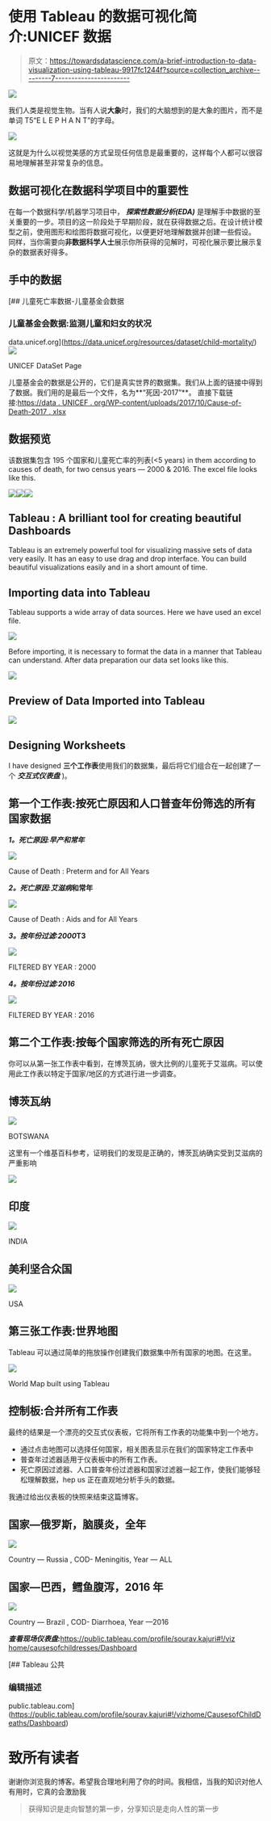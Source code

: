 # 使用 Tableau 的数据可视化简介:UNICEF 数据

> 原文：<https://towardsdatascience.com/a-brief-introduction-to-data-visualization-using-tableau-9917fc1244f?source=collection_archive---------7----------------------->

![](img/6674b88a0554f063e0e7167ef813903d.png)

我们人类是视觉生物。当有人说**大象**时，我们的大脑想到的是大象的图片，而不是单词
T5“E L E P H A N T”的字母。

![](img/4ea99de1341d3450af6235c719cece5f.png)

这就是为什么以视觉美感的方式呈现任何信息是最重要的，这样每个人都可以很容易地理解甚至非常复杂的信息。

## 数据可视化在数据科学项目中的重要性

在每一个数据科学/机器学习项目中， ***探索性数据分析(EDA)*** 是理解手中数据的至关重要的一步。项目的这一阶段处于早期阶段，就在获得数据之后。在设计统计模型之前，使用图形和绘图将数据可视化，以便更好地理解数据并创建一些假设。
同样，当你需要向**非数据科学人士**展示你所获得的见解时，可视化展示要比展示复杂的数据表好得多。

## 手中的数据

[](https://data.unicef.org/resources/dataset/child-mortality/) [## 儿童死亡率数据-儿童基金会数据

### 儿童基金会数据:监测儿童和妇女的状况

data.unicef.org](https://data.unicef.org/resources/dataset/child-mortality/) ![](img/79008cf25caf10f24c762b5216216071.png)

UNICEF DataSet Page

儿童基金会的数据是公开的，它们是真实世界的数据集。我们从上面的链接中得到了数据。我们用的是最后一个文件，名为**“死因-2017”**。
直接下载链接:[https://data . UNICEF . org/WP-content/uploads/2017/10/Cause-of-Death-2017 . xlsx](https://data.unicef.org/wp-content/uploads/2017/10/Cause-of-Death-2017.xlsx)

## 数据预览

该数据集包含 195 个国家和儿童死亡率的列表(<5 years) in them according to causes of death, for two census years — 2000 & 2016\. The excel file looks like this.

![](img/e27c93476a845affcc6cf13bc1fbf02b.png)![](img/331fef499fbfa23c909d10fd2615713e.png)![](img/1c24734ac6b0cc75b5e5e52fb36db46b.png)

## Tableau : A brilliant tool for creating beautiful Dashboards

Tableau is an extremely powerful tool for visualizing massive sets of data very easily. It has an easy to use drag and drop interface. You can build beautiful visualizations easily and in a short amount of time.

## Importing data into Tableau

Tableau supports a wide array of data sources. Here we have used an excel file.

![](img/d4ac99ee3ba469a581bfdb541f58d04b.png)

Before importing, it is necessary to format the data in a manner that Tableau can understand. After data preparation our data set looks like this.

![](img/24195d465b9ec9512994812c178721f2.png)

## Preview of Data Imported into Tableau

![](img/2191b48b5a71e98474a22f0db0ee2d17.png)

## Designing Worksheets

I have designed **三个工作表**使用我们的数据集，最后将它们组合在一起创建了一个 ***交互式仪表盘*** )。

## 第一个工作表:按死亡原因和人口普查年份筛选的所有国家数据

***1。死亡原因:早产和常年***

![](img/06f2559520bfc06e6161772708fdde1e.png)

Cause of Death : Preterm and for All Years

***2。死亡原因:艾滋病*和常年**

![](img/9c5e01c0a1c8faeed1cd704b457e4bb4.png)

Cause of Death : Aids and for All Years

***3。按年份过滤:2000*T3**

![](img/b8d3167cad91ba0b95d5e8449bedc528.png)

FILTERED BY YEAR : 2000

***4。按年份过滤:2016***

![](img/8cdcfae1d8ed463ab9be43b934e8304e.png)

FILTERED BY YEAR : 2016

## 第二个工作表:按每个国家筛选的所有死亡原因

你可以从第一张工作表中看到，在博茨瓦纳，很大比例的儿童死于艾滋病。可以使用此工作表以特定于国家/地区的方式进行进一步调查。

## 博茨瓦纳

![](img/1d7b78131eaf2a91d0ba070d18e8c23f.png)

BOTSWANA

这里有一个维基百科参考，证明我们的发现是正确的，博茨瓦纳确实受到艾滋病的严重影响

![](img/2a9b7b6bb59409824ee90badd9e7d772.png)

## 印度

![](img/713e0365476b378696f8cd1a0cf6130a.png)

INDIA

## 美利坚合众国

![](img/f96b8dd2c571cd22c380d6be637e644f.png)

USA

## **第三张工作表:世界地图**

Tableau 可以通过简单的拖放操作创建我们数据集中所有国家的地图。在这里。

![](img/cedc0e7420dbf4e1200cf348b13c2f93.png)

World Map built using Tableau

## 控制板:合并所有工作表

最终的结果是一个漂亮的交互式仪表板，它将所有工作表的功能集中到一个地方。

*   通过点击地图可以选择任何国家，相关图表显示在我们的国家特定工作表中
*   普查年过滤器适用于仪表板中的所有工作表。
*   死亡原因过滤器、人口普查年份过滤器和国家过滤器一起工作，使我们能够轻松理解数据，hep us 正在直观地分析手头的数据。

我通过给出仪表板的快照来结束这篇博客。

## 国家—俄罗斯，脑膜炎，全年

![](img/e74c66e9cd76a461b061faa727635476.png)

Country — Russia , COD- Meningitis, Year — ALL

## 国家—巴西，鳕鱼腹泻，2016 年

![](img/dea0efe26a067e9ac5a9f7d7a2fdcd3f.png)

Country — Brazil , COD- Diarrhoea, Year —2016

***查看现场仪表盘:***[https://public.tableau.com/profile/sourav.kajuri#!/viz home/causesofchildresses/Dashboard](https://public.tableau.com/profile/sourav.kajuri#!/vizhome/CausesofChildDeaths/Dashboard)

 [## Tableau 公共

### 编辑描述

public.tableau.com](https://public.tableau.com/profile/sourav.kajuri#!/vizhome/CausesofChildDeaths/Dashboard) 

# 致所有读者

谢谢你浏览我的博客。希望我合理地利用了你的时间。我相信，当我的知识对他人有用时，它真的会激励我

> 获得知识是走向智慧的第一步，分享知识是走向人性的第一步